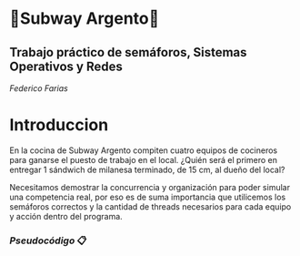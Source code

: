 # **:hamburger:Subway Argento:hamburger:**
## Trabajo práctico de semáforos, Sistemas Operativos y Redes

_Federico Farias_


# Introduccion

En la cocina de Subway Argento compiten cuatro equipos de cocineros
para ganarse el puesto de trabajo en el local. ¿Quién será el primero en
entregar 1 sándwich de milanesa terminado, de 15 cm, al dueño del
local?

Necesitamos demostrar la concurrencia y organización para poder simular una competencia real, por eso es de suma importancia que utilicemos los semáforos correctos y la cantidad de threads necesarios para cada equipo y acción dentro del programa.

### _Pseudocódigo_ 📋

